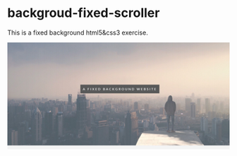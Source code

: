 # backgroud-fixed-scroller
This is a fixed background html5&amp;css3 exercise.

![screen shot](/Screenshot_1.jpg) 